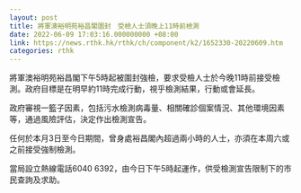```yaml
---
layout: post
title: 將軍澳裕明苑裕昌閣圍封　受檢人士須晚上11時前檢測
date: 2022-06-09 17:03:16.000000000 +08:00
link: https://news.rthk.hk/rthk/ch/component/k2/1652330-20220609.htm
categories: rthk
---
```


將軍澳裕明苑裕昌閣下午5時起被圍封強檢，要求受檢人士於今晚11時前接受檢測。政府目標是在明早約11時完成行動，視乎檢測結果，行動或會延長。
 
政府審視一籃子因素，包括污水檢測病毒量、相關確診個案情況、其他環境因素等，通過風險評估，決定作出檢測宣告。

任何於本月3日至今日期間，曾身處裕昌閣內超過兩小時的人士，亦須在本周六或之前接受強制檢測。

當局設立熱線電話6040 6392，由今日下午5時起運作，供受檢測宣告限制下的市民查詢及求助。
